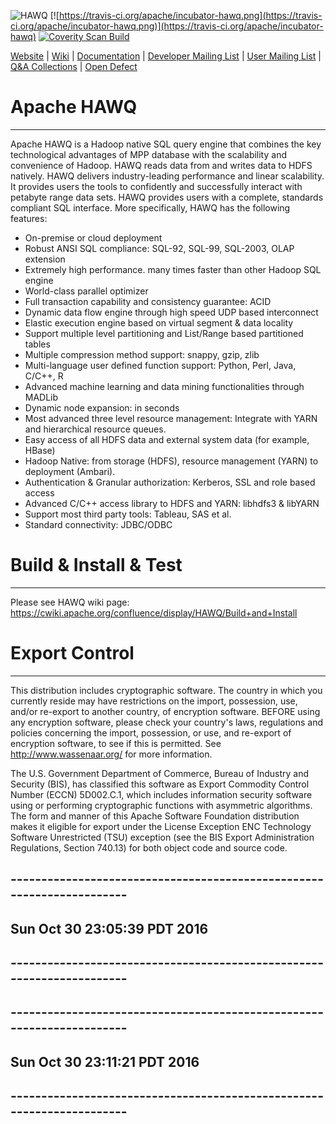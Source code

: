 ![HAWQ](http://hawq.incubator.apache.org/images/logo-hawq.png) [![https://travis-ci.org/apache/incubator-hawq.png](https://travis-ci.org/apache/incubator-hawq.png)](https://travis-ci.org/apache/incubator-hawq) [![Coverity Scan Build](https://scan.coverity.com/projects/apache-incubator-hawq/badge.svg)](https://scan.coverity.com/projects/apache-incubator-hawq)

[Website](http://hawq.incubator.apache.org/) |
[Wiki](https://cwiki.apache.org/confluence/display/HAWQ/Apache+HAWQ+Home) |
[Documentation](http://hdb.docs.pivotal.io/) |
[Developer Mailing List](mailto:dev@hawq.incubator.apache.org) |
[User Mailing List](mailto:user@hawq.incubator.apache.org) |
[Q&A Collections](https://cwiki.apache.org/confluence/pages/viewpage.action?pageId=65144284) |
[Open Defect](https://issues.apache.org/jira/browse/HAWQ)


# Apache HAWQ
---
Apache HAWQ is a Hadoop native SQL query engine that combines the key technological advantages of MPP database with the scalability and convenience of Hadoop. HAWQ reads data from and writes data to HDFS natively. HAWQ delivers industry-leading performance and linear scalability. It provides users the tools to confidently and successfully interact with petabyte range data sets. HAWQ provides users with a complete, standards compliant SQL interface. More specifically, HAWQ has the following features:

 - On-premise or cloud deployment
 - Robust ANSI SQL compliance: SQL-92, SQL-99, SQL-2003, OLAP extension
 - Extremely high performance. many times faster than other Hadoop SQL engine
 - World-class parallel optimizer
 - Full transaction capability and consistency guarantee: ACID
 - Dynamic data flow engine through high speed UDP based interconnect
 - Elastic execution engine based on virtual segment & data locality
 - Support multiple level partitioning and List/Range based partitioned tables
 - Multiple compression method support: snappy, gzip, zlib
 - Multi-language user defined function support: Python, Perl, Java, C/C++, R
 - Advanced machine learning and data mining functionalities through MADLib
 - Dynamic node expansion: in seconds
 - Most advanced three level resource management: Integrate with YARN and hierarchical resource queues.
 - Easy access of all HDFS data and external system data (for example, HBase)
 - Hadoop Native: from storage (HDFS), resource management (YARN) to deployment (Ambari).
 - Authentication & Granular authorization: Kerberos, SSL and role based access
 - Advanced C/C++ access library to HDFS and YARN: libhdfs3 & libYARN
 - Support most third party tools: Tableau, SAS et al.
 - Standard connectivity: JDBC/ODBC

# Build & Install & Test
---------------
Please see HAWQ wiki page:
https://cwiki.apache.org/confluence/display/HAWQ/Build+and+Install

# Export Control
----------------

This distribution includes cryptographic software. The country in which you
currently reside may have restrictions on the import, possession, use, and/or
re-export to another country, of encryption software. BEFORE using any
encryption software, please check your country's laws, regulations and
policies concerning the import, possession, or use, and re-export of encryption
software, to see if this is permitted. See <http://www.wassenaar.org/> for more
information.

The U.S. Government Department of Commerce, Bureau of Industry and Security
(BIS), has classified this software as Export Commodity Control Number (ECCN)
5D002.C.1, which includes information security software using or performing
cryptographic functions with asymmetric algorithms. The form and manner of this
Apache Software Foundation distribution makes it eligible for export under the
License Exception ENC Technology Software Unrestricted (TSU) exception (see the
BIS Export Administration Regulations, Section 740.13) for both object code and
source code.

## ----------------------------------------------------------------------
## Sun Oct 30 23:05:39 PDT 2016
## ----------------------------------------------------------------------

## ----------------------------------------------------------------------
## Sun Oct 30 23:11:21 PDT 2016
## ----------------------------------------------------------------------
